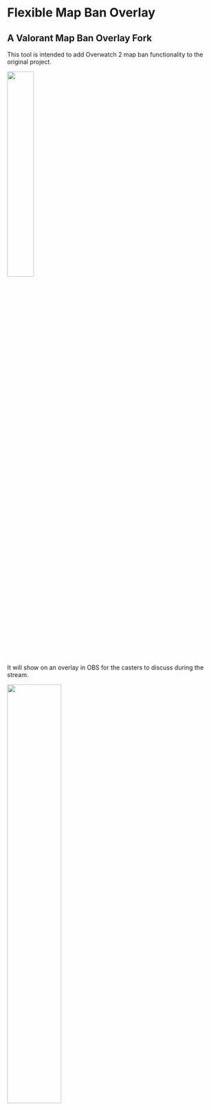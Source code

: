 # Flexible Map Ban Overlay
## A Valorant Map Ban Overlay Fork

This tool is intended to add Overwatch 2 map ban functionality to the original project.  
  
<img src="https://github.com/kclevenger84/Valorant-Map-Ban-Overlay/blob/main/Map%20Ban%20Controller.png" width = "35%" height="35%" >

It will show on an overlay in OBS for the casters to discuss during the stream.  

<img src="https://github.com/kclevenger84/Valorant-Map-Ban-Overlay/blob/main/Map%20Ban%20Overlay.png" width="50%" height="50%" >



